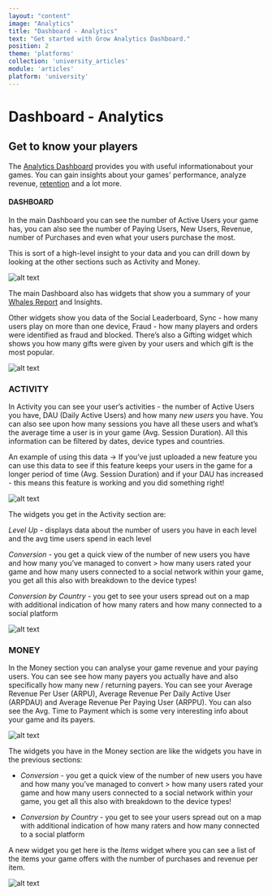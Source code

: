 ```yaml
---
layout: "content"
image: "Analytics"
title: "Dashboard - Analytics"
text: "Get started with Grow Analytics Dashboard."
position: 2
theme: 'platforms'
collection: 'university_articles'
module: 'articles'
platform: 'university'
---
```


# Dashboard - Analytics

## Get to know your players

The [Analytics Dashboard](http://dashboard.soom.la/) provides you with useful informationabout your games. You can gain insights about your games' performance, analyze revenue, [retention](/university/articles/Grow_Retention) and a lot more.

#### DASHBOARD

In the main Dashboard you can see the number of Active Users your game has, you can also see the number of Paying Users, New Users, Revenue, number of Purchases and even what your users purchase the most.

This is sort of a high-level insight to your data and you can drill down by looking at the other sections such as Activity and Money.

![alt text](/img/docs/university/9_Grow_Analytics_Dashboard.png "Dashboard")

The main Dashboard also has widgets that show you a summary of your [Whales Report](/university/articles/grow_whalesreport) and Insights.

Other widgets show you data of the Social Leaderboard, Sync - how many users play on more than one device, Fraud - how many players and orders were identified as fraud and blocked. There’s also a Gifting widget which shows you how many gifts were given by your users and which gift is the most popular.

![alt text](/img/docs/university/10_Grow_Analytics_Dashboard_Widgets.png "Dashboard Widgets")

### ACTIVITY

In Activity you can see your user’s activities - the number of Active Users you have, DAU (Daily Active Users) and how many *new users* you have. You can also see upon how many sessions you have all these users and what’s the average time a user is in your game (Avg. Session Duration). All this information can be filtered by dates, device types and countries.

An example of using this data -> If you’ve just uploaded a new feature you can use this data to see if this feature keeps your users in the game for a longer period of time (Avg. Session Duration) and if your DAU has increased - this means this feature is working and you did something right!

![alt text](/img/docs/university/11_Grow_Analytics_Activity.png "Activity")

The widgets you get in the Activity section are:

*Level Up* - displays data about the number of users you have in each level and the avg time users spend in each level

*Conversion* - you get a quick view of the number of new users you have and how many you’ve managed to convert > how many users rated your game and how many users connected to a social network within your game, you get all this also with breakdown to the device types!

*Conversion by Country* - you get to see your users spread out on a map with additional indication of how many raters and how many connected to a social platform

![alt text](/img/docs/university/12_Grow_Analytics_Activity_Widgets.png "Activity Widgets")

### MONEY
In the Money section you can analyse your game revenue and your paying users. You can see see how many payers you actually have and also specifically how many new / returning payers. You can see your Average Revenue Per User (ARPU), Average Revenue Per Daily Active User (ARPDAU) and Average Revenue Per Paying User (ARPPU). You can also see the Avg. Time to Payment which is some very interesting info about your game and its payers.

![alt text](/img/docs/university/13_Grow_Analytics_Money.png "Money")

The widgets you have in the Money section are like the widgets you have in the previous sections:
* *Conversion* - you get a quick view of the number of new users you have and how many you’ve managed to convert > how many users rated your game and how many users connected to a social network within your game, you get all this also with breakdown to the device types!

* *Conversion by Country* - you get to see your users spread out on a map with additional indication of how many raters and how many connected to a social platform

A new widget you get here is the *Items* widget where you can see a list of the items your game offers with the number of purchases and revenue per item.

![alt text](/img/docs/university/14_Grow_Analytics_Money_Widgets.png "Money Widgets")
